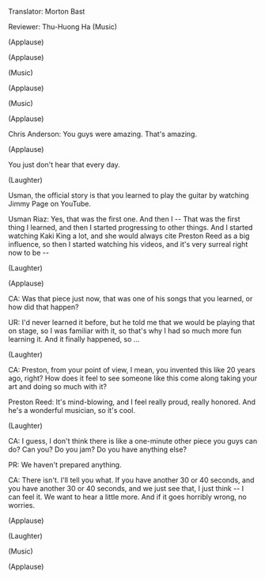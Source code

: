 

Translator: Morton Bast

Reviewer: Thu-Huong Ha
(Music)

(Applause)


(Applause)

(Music)

(Applause)

(Music)

(Applause)


Chris Anderson: You guys were amazing.
That&#39;s amazing.

(Applause)

You just don&#39;t hear that every day.

(Laughter)

Usman, the official story is that
you learned to play the guitar
by watching Jimmy Page on YouTube.

Usman Riaz: Yes, that was the first one. And then I --
That was the first thing I learned,
and then I started progressing to other things.
And I started watching Kaki King a lot,
and she would always cite Preston Reed as a big influence,
so then I started watching his videos,
and it&#39;s very surreal right now to be --

(Laughter)


(Applause)


CA: Was that piece just now,
that was one of his songs that you learned, or how did that happen?

UR: I&#39;d never learned it before,
but he told me that we would be playing that on stage,
so I was familiar with it, so that&#39;s why I had so much more fun learning it.
And it finally happened, so ...

(Laughter)


CA: Preston, from your point of view,
I mean, you invented this like 20 years ago, right?
How does it feel to see someone like this
come along taking your art and doing so much with it?

Preston Reed: It&#39;s mind-blowing,
and I feel really proud, really honored.
And he&#39;s a wonderful musician, so it&#39;s cool.

(Laughter)


CA: I guess, I don&#39;t think there is like a one-minute other piece you guys can do?
Can you? Do you jam? Do you have anything else?

PR: We haven&#39;t prepared anything.

CA: There isn&#39;t. I&#39;ll tell you what.
If you have another 30 or 40 seconds,
and you have another 30 or 40 seconds,
and we just see that, I just think --
I can feel it. We want to hear a little more.
And if it goes horribly wrong, no worries.

(Applause)


(Laughter)

(Music)

(Applause)

